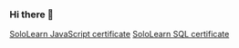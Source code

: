 ### Hi there 👋

<a href="https://www.sololearn.com/certificates/course/en/23005508/1024/landscape/png">SoloLearn JavaScript certificate</a>
<a href="https://www.sololearn.com/certificates/course/en/23005508/1060/landscape/png">SoloLearn SQL certificate</a>
<!--
**andreiluizf/andreiluizf** is a ✨ _special_ ✨ repository because its `README.md` (this file) appears on your GitHub profile.

Here are some ideas to get you started:

- 🔭 I’m currently working on ...
- 🌱 I’m currently learning ...
- 👯 I’m looking to collaborate on ...
- 🤔 I’m looking for help with ...
- 💬 Ask me about ...
- 📫 How to reach me: ...
- 😄 Pronouns: ...
- ⚡ Fun fact: ...
-->
